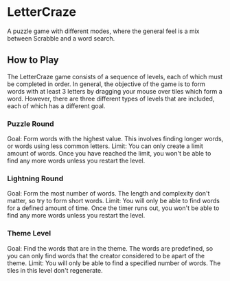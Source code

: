 # LetterCraze
A puzzle game with different modes, where the general feel is a mix between Scrabble and a word search.

## How to Play
The LetterCraze game consists of a sequence of levels, each of which must be completed in order. In general,
the objective of the game is to form words with at least 3 letters by dragging your mouse over tiles which form a word. However,
there are three different types of levels that are included, each of which has a different goal.

### Puzzle Round
Goal: Form words with the highest value. This involves finding longer words, or words using less common letters.
Limit: You can only create a limit amount of words. Once you have reached the limit, you won't be able to find
any more words unless you restart the level.

### Lightning Round
Goal: Form the most number of words. The length and complexity don't matter, so try to form short words.
Limit: You will only be able to find words for a defined amount of time. Once the timer runs out, you won't
be able to find any more words unless you restart the level.

### Theme Level
Goal: Find the words that are in the theme. The words are predefined, so you can only find words that the creator
considered to be apart of the theme.
Limit: You will only be able to find a specified number of words. The tiles in this level don't regenerate.
